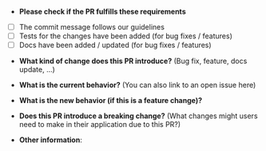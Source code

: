 - **Please check if the PR fulfills these requirements**

* [ ] The commit message follows our guidelines
* [ ] Tests for the changes have been added (for bug fixes / features)
* [ ] Docs have been added / updated (for bug fixes / features)

- **What kind of change does this PR introduce?** (Bug fix, feature, docs update, ...)

* **What is the current behavior?** (You can also link to an open issue here)

- **What is the new behavior (if this is a feature change)?**

* **Does this PR introduce a breaking change?** (What changes might users need to make in their application due to this PR?)

- **Other information**:
